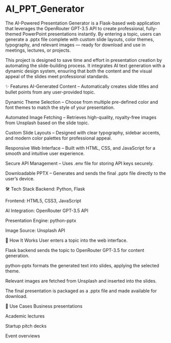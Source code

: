 # AI_PPT_Generator

The AI-Powered Presentation Generator is a Flask-based web application that leverages the OpenRouter GPT-3.5 API to create professional, fully-themed PowerPoint presentations instantly. By entering a topic, users can generate a .pptx file complete with custom slide layouts, color themes, typography, and relevant images — ready for download and use in meetings, lectures, or projects.

This project is designed to save time and effort in presentation creation by automating the slide-building process. It integrates AI text generation with a dynamic design system, ensuring that both the content and the visual appeal of the slides meet professional standards.

✨ Features
AI-Generated Content – Automatically creates slide titles and bullet points from any user-provided topic.

Dynamic Theme Selection – Choose from multiple pre-defined color and font themes to match the style of your presentation.

Automated Image Fetching – Retrieves high-quality, royalty-free images from Unsplash based on the slide topic.

Custom Slide Layouts – Designed with clear typography, sidebar accents, and modern color palettes for professional appeal.

Responsive Web Interface – Built with HTML, CSS, and JavaScript for a smooth and intuitive user experience.

Secure API Management – Uses .env file for storing API keys securely.

Downloadable PPTX – Generates and sends the final .pptx file directly to the user’s device.

🛠 Tech Stack
Backend: Python, Flask

Frontend: HTML5, CSS3, JavaScript

AI Integration: OpenRouter GPT-3.5 API

Presentation Engine: python-pptx

Image Source: Unsplash API

🚀 How It Works
User enters a topic into the web interface.

Flask backend sends the topic to OpenRouter GPT-3.5 for content generation.

python-pptx formats the generated text into slides, applying the selected theme.

Relevant images are fetched from Unsplash and inserted into the slides.

The final presentation is packaged as a .pptx file and made available for download.

📌 Use Cases
Business presentations

Academic lectures

Startup pitch decks

Event overviews
